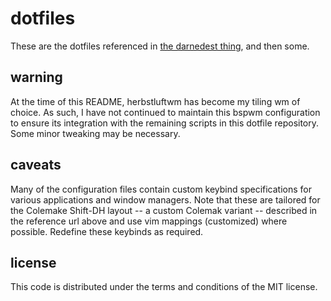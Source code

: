 # dotfiles

These are the dotfiles referenced in
[the darnedest thing](http://thedarnedestthing.com/colophon), and then
some.

## warning

At the time of this README, herbstluftwm has become my tiling wm of 
choice. As such, I have not continued to maintain this bspwm 
configuration to ensure its integration with the remaining scripts in 
this dotfile repository. Some minor tweaking may be necessary.

## caveats

Many of the configuration files contain custom keybind specifications for various
applications and window managers. Note that these are tailored for the
Colemake Shift-DH layout -- a custom Colemak variant -- described in the
reference url above and use vim mappings (customized) where possible. Redefine these keybinds as required.

## license

This code is distributed under the terms and conditions of the MIT
license.
